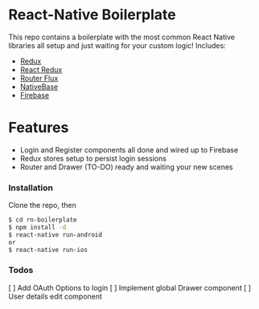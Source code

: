 # React-Native Boilerplate

This repo contains a boilerplate with the most common React Native libraries all setup and just waiting for your custom logic! Includes:

  - [Redux](https://github.com/reactjs/redux)
  - [React Redux](https://github.com/reactjs/react-redux)
  - [Router Flux](https://github.com/aksonov/react-native-router-flux)
  - [NativeBase](https://github.com/GeekyAnts/NativeBase)
  - [Firebase](https://www.npmjs.com/package/firebase)

# Features

  - Login and Register components all done and wired up to Firebase
  - Redux stores setup to persist login sessions
  - Router and Drawer (TO-DO) ready and waiting your new scenes

### Installation

Clone the repo, then

```sh
$ cd rn-boilerplate
$ npm install -d
$ react-native run-android
or
$ react-native run-ios
```

### Todos

[ ] Add OAuth Options to login
[ ] Implement global Drawer component
[ ] User details edit component
